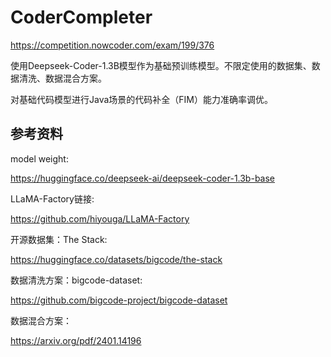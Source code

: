 # CoderCompleter

https://competition.nowcoder.com/exam/199/376

使用Deepseek-Coder-1.3B模型作为基础预训练模型。不限定使用的数据集、数据清洗、数据混合方案。

对基础代码模型进行Java场景的代码补全（FIM）能力准确率调优。

## 参考资料

model weight:

https://huggingface.co/deepseek-ai/deepseek-coder-1.3b-base

LLaMA-Factory链接: 

https://github.com/hiyouga/LLaMA-Factory

开源数据集：The Stack:

https://huggingface.co/datasets/bigcode/the-stack

数据清洗方案：bigcode-dataset:

https://github.com/bigcode-project/bigcode-dataset

数据混合方案：

https://arxiv.org/pdf/2401.14196
